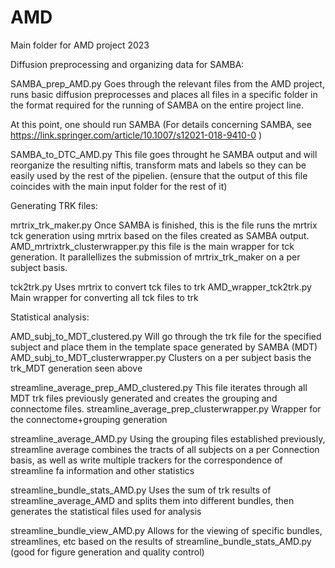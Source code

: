# AMD
Main folder for AMD project 2023

Diffusion preprocessing and organizing data for SAMBA:

SAMBA_prep_AMD.py
Goes through the relevant files from the AMD project, runs basic diffusion preprocesses and places all files in a specific folder in the format required for the running of SAMBA on the entire project line.

At this point, one should run SAMBA
(For details concerning SAMBA, see https://link.springer.com/article/10.1007/s12021-018-9410-0 )

SAMBA_to_DTC_AMD.py
This file goes throught he SAMBA output and will reorganize the resulting niftis, transform mats and labels so they can be easily used by the rest of the pipelien.
(ensure that the output of this file coincides with the main input folder for the rest of it) 

Generating TRK files:

mrtrix_trk_maker.py
Once SAMBA is finished, this is the file runs the mrtrix tck generation using mrtrix based on the files created as SAMBA output.
AMD_mrtrixtrk_clusterwrapper.py
this file is the main wrapper for tck generation. It parallellizes the submission of mrtrix_trk_maker on a per subject basis.

tck2trk.py
Uses mrtrix to convert tck files to trk
AMD_wrapper_tck2trk.py
Main wrapper for converting all tck files to trk

Statistical analysis:
 
AMD_subj_to_MDT_clustered.py
Will go through the trk file for the specified subject and place them in the template space generated by SAMBA (MDT)
AMD_subj_to_MDT_clusterwrapper.py
Clusters on a per subject basis the trk_MDT generation seen above

streamline_average_prep_AMD_clustered.py
This file iterates through all MDT trk files previously generated and creates the grouping and connectome files.
streamline_average_prep_clusterwrapper.py
Wrapper for the connectome+grouping generation

streamline_average_AMD.py
Using the grouping files established previously, streamline average combines the tracts of all subjects on a per Connection basis, as well as write multiple trackers for the correspondence of streamline fa information and other statistics

streamline_bundle_stats_AMD.py
Uses the sum of trk results of streamline_average_AMD and splits them into different bundles, then generates the statistical files used for analysis

streamline_bundle_view_AMD.py
Allows for the viewing of specific bundles, streamlines, etc based on the results of streamline_bundle_stats_AMD.py (good for figure generation and quality control)





